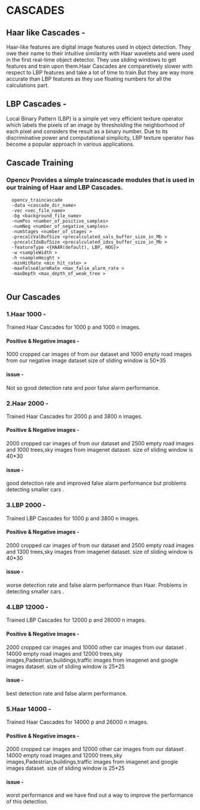 # CASCADES

## Haar like Cascades -
Haar-like features are digital image features used in object detection. They owe their name to their intuitive similarity with Haar wavelets and were used in the first real-time object detector.
They use sliding windows to get features and train upon them.Haar Cascades are comparetively slower with respect to LBP features and take a lot of time to train.But they are way more accurate than LBP features as they use floating numbers for all the calculations part.

## LBP Cascades - 
Local Binary Pattern (LBP) is a simple yet very efficient texture operator which labels the pixels of an image by thresholding the neighborhood of each pixel and considers the result as a binary number. Due to its discriminative power and computational simplicity, LBP texture operator has become a popular approach in various applications.

## Cascade Training
### Opencv Provides a simple traincascade modules that is used in our training of Haar and LBP Cascades.

```
  opencv_traincascade 
  -data <cascade_dir_name> 
  -vec <vec_file_name> 
  -bg <background_file_name> 
  -numPos <number_of_positive_samples> 
  -numNeg <number_of_negative_samples>  
  -numStages <number_of_stages > 
  -precalcValBufSize <precalculated_vals_buffer_size_in_Mb > 
  -precalcIdxBufSize <precalculated_idxs_buffer_size_in_Mb > 
  -featureType <{HAAR(default), LBP, HOG}> 
  -w <sampleWidth > 
  -h <sampleHeight > 
  -minHitRate <min_hit_rate> > 
  -maxFalseAlarmRate <max_false_alarm_rate > 
  -maxDepth <max_depth_of_weak_tree >
 
```
## Our Cascades
### 1.Haar 1000 - 
Trained Haar Cascades for 1000 p and 1000 n images.
  #### Positive & Negative images - 
  1000 cropped car images of from our dataset and 1000 empty road images from our negative image dataset
  size of sliding window is 50*35
  #### issue - 
  Not so good detection rate and poor false alarm performance.
### 2.Haar 2000 - 
Trained Haar Cascades for 2000 p and 3800 n images.
  #### Positive & Negative images - 
  2000 cropped car images of from our dataset and 2500 empty road images and 1000 trees,sky images from imagenet       dataset.
  size of sliding window is 40*30
  #### issue - 
  good detection rate and improved false alarm performance but problems detecting smaller cars .
  
### 3.LBP 2000 - 
Trained LBP Cascades for 1000 p and 3800 n images.
  #### Positive & Negative images - 
  2000 cropped car images of from our dataset and 2500 empty road images and 1300 trees,sky images from imagenet       dataset.
  size of sliding window is 40*30
  #### issue - 
  worse detection rate and false alarm performance than Haar. Problems in detecting smaller cars .
  
### 4.LBP 12000 - 
Trained LBP Cascades for 12000 p and 26000 n images.
  #### Positive & Negative images - 
  2000 cropped car images and 10000 other car images from our dataset . 14000 empty road images and 12000 trees,sky images,Padestrian,buildings,traffic images from imagenet and google images dataset.
  size of sliding window is 25*25
  #### issue - 
  best detection rate and false alarm performance.

### 5.Haar 14000 - 
Trained Haar Cascades for 14000 p and 26000 n images.
  #### Positive & Negative images - 
  2000 cropped car images and 12000 other car images from our dataset . 14000 empty road images and 12000 trees,sky images,Padestrian,buildings,traffic images from imagenet and google images dataset.
  size of sliding window is 25*25
  #### issue - 
  worst performance and we have find out a way to improve the performance of this detection.
